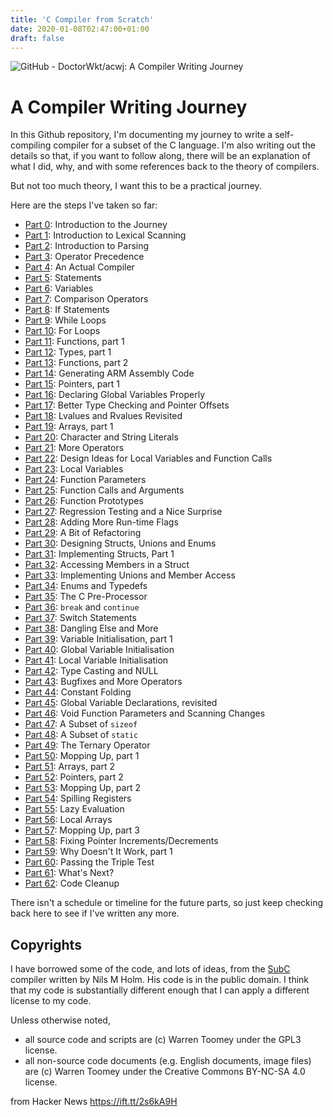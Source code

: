 ```yaml
---
title: 'C Compiler from Scratch'
date: 2020-01-08T02:47:00+01:00
draft: false
---
```


![](https://avatars2.githubusercontent.com/u/817898?s=400&v=4 "GitHub - DoctorWkt/acwj: A Compiler Writing Journey")  

[](https://github.com/DoctorWkt/acwj#a-compiler-writing-journey)A Compiler Writing Journey
==========================================================================================

In this Github repository, I'm documenting my journey to write a self-compiling compiler for a subset of the C language. I'm also writing out the details so that, if you want to follow along, there will be an explanation of what I did, why, and with some references back to the theory of compilers.

But not too much theory, I want this to be a practical journey.

Here are the steps I've taken so far:

*   [Part 0](https://github.com/DoctorWkt/acwj/blob/master/00_Introduction/Readme.md): Introduction to the Journey
*   [Part 1](https://github.com/DoctorWkt/acwj/blob/master/01_Scanner/Readme.md): Introduction to Lexical Scanning
*   [Part 2](https://github.com/DoctorWkt/acwj/blob/master/02_Parser/Readme.md): Introduction to Parsing
*   [Part 3](https://github.com/DoctorWkt/acwj/blob/master/03_Precedence/Readme.md): Operator Precedence
*   [Part 4](https://github.com/DoctorWkt/acwj/blob/master/04_Assembly/Readme.md): An Actual Compiler
*   [Part 5](https://github.com/DoctorWkt/acwj/blob/master/05_Statements/Readme.md): Statements
*   [Part 6](https://github.com/DoctorWkt/acwj/blob/master/06_Variables/Readme.md): Variables
*   [Part 7](https://github.com/DoctorWkt/acwj/blob/master/07_Comparisons/Readme.md): Comparison Operators
*   [Part 8](https://github.com/DoctorWkt/acwj/blob/master/08_If_Statements/Readme.md): If Statements
*   [Part 9](https://github.com/DoctorWkt/acwj/blob/master/09_While_Loops/Readme.md): While Loops
*   [Part 10](https://github.com/DoctorWkt/acwj/blob/master/10_For_Loops/Readme.md): For Loops
*   [Part 11](https://github.com/DoctorWkt/acwj/blob/master/11_Functions_pt1/Readme.md): Functions, part 1
*   [Part 12](https://github.com/DoctorWkt/acwj/blob/master/12_Types_pt1/Readme.md): Types, part 1
*   [Part 13](https://github.com/DoctorWkt/acwj/blob/master/13_Functions_pt2/Readme.md): Functions, part 2
*   [Part 14](https://github.com/DoctorWkt/acwj/blob/master/14_ARM_Platform/Readme.md): Generating ARM Assembly Code
*   [Part 15](https://github.com/DoctorWkt/acwj/blob/master/15_Pointers_pt1/Readme.md): Pointers, part 1
*   [Part 16](https://github.com/DoctorWkt/acwj/blob/master/16_Global_Vars/Readme.md): Declaring Global Variables Properly
*   [Part 17](https://github.com/DoctorWkt/acwj/blob/master/17_Scaling_Offsets/Readme.md): Better Type Checking and Pointer Offsets
*   [Part 18](https://github.com/DoctorWkt/acwj/blob/master/18_Lvalues_Revisited/Readme.md): Lvalues and Rvalues Revisited
*   [Part 19](https://github.com/DoctorWkt/acwj/blob/master/19_Arrays_pt1/Readme.md): Arrays, part 1
*   [Part 20](https://github.com/DoctorWkt/acwj/blob/master/20_Char_Str_Literals/Readme.md): Character and String Literals
*   [Part 21](https://github.com/DoctorWkt/acwj/blob/master/21_More_Operators/Readme.md): More Operators
*   [Part 22](https://github.com/DoctorWkt/acwj/blob/master/22_Design_Locals/Readme.md): Design Ideas for Local Variables and Function Calls
*   [Part 23](https://github.com/DoctorWkt/acwj/blob/master/23_Local_Variables/Readme.md): Local Variables
*   [Part 24](https://github.com/DoctorWkt/acwj/blob/master/24_Function_Params/Readme.md): Function Parameters
*   [Part 25](https://github.com/DoctorWkt/acwj/blob/master/25_Function_Arguments/Readme.md): Function Calls and Arguments
*   [Part 26](https://github.com/DoctorWkt/acwj/blob/master/26_Prototypes/Readme.md): Function Prototypes
*   [Part 27](https://github.com/DoctorWkt/acwj/blob/master/27_Testing_Errors/Readme.md): Regression Testing and a Nice Surprise
*   [Part 28](https://github.com/DoctorWkt/acwj/blob/master/28_Runtime_Flags/Readme.md): Adding More Run-time Flags
*   [Part 29](https://github.com/DoctorWkt/acwj/blob/master/29_Refactoring/Readme.md): A Bit of Refactoring
*   [Part 30](https://github.com/DoctorWkt/acwj/blob/master/30_Design_Composites/Readme.md): Designing Structs, Unions and Enums
*   [Part 31](https://github.com/DoctorWkt/acwj/blob/master/31_Struct_Declarations/Readme.md): Implementing Structs, Part 1
*   [Part 32](https://github.com/DoctorWkt/acwj/blob/master/32_Struct_Access_pt1/Readme.md): Accessing Members in a Struct
*   [Part 33](https://github.com/DoctorWkt/acwj/blob/master/33_Unions/Readme.md): Implementing Unions and Member Access
*   [Part 34](https://github.com/DoctorWkt/acwj/blob/master/34_Enums_and_Typedefs/Readme.md): Enums and Typedefs
*   [Part 35](https://github.com/DoctorWkt/acwj/blob/master/35_Preprocessor/Readme.md): The C Pre-Processor
*   [Part 36](https://github.com/DoctorWkt/acwj/blob/master/36_Break_Continue/Readme.md): `break` and `continue`
*   [Part 37](https://github.com/DoctorWkt/acwj/blob/master/37_Switch/Readme.md): Switch Statements
*   [Part 38](https://github.com/DoctorWkt/acwj/blob/master/38_Dangling_Else/Readme.md): Dangling Else and More
*   [Part 39](https://github.com/DoctorWkt/acwj/blob/master/39_Var_Initialisation_pt1/Readme.md): Variable Initialisation, part 1
*   [Part 40](https://github.com/DoctorWkt/acwj/blob/master/40_Var_Initialisation_pt2/Readme.md): Global Variable Initialisation
*   [Part 41](https://github.com/DoctorWkt/acwj/blob/master/41_Local_Var_Init/Readme.md): Local Variable Initialisation
*   [Part 42](https://github.com/DoctorWkt/acwj/blob/master/42_Casting/Readme.md): Type Casting and NULL
*   [Part 43](https://github.com/DoctorWkt/acwj/blob/master/43_More_Operators/Readme.md): Bugfixes and More Operators
*   [Part 44](https://github.com/DoctorWkt/acwj/blob/master/44_Fold_Optimisation/Readme.md): Constant Folding
*   [Part 45](https://github.com/DoctorWkt/acwj/blob/master/45_Globals_Again/Readme.md): Global Variable Declarations, revisited
*   [Part 46](https://github.com/DoctorWkt/acwj/blob/master/46_Void_Functions/Readme.md): Void Function Parameters and Scanning Changes
*   [Part 47](https://github.com/DoctorWkt/acwj/blob/master/47_Sizeof/Readme.md): A Subset of `sizeof`
*   [Part 48](https://github.com/DoctorWkt/acwj/blob/master/48_Static/Readme.md): A Subset of `static`
*   [Part 49](https://github.com/DoctorWkt/acwj/blob/master/49_Ternary/Readme.md): The Ternary Operator
*   [Part 50](https://github.com/DoctorWkt/acwj/blob/master/50_Mop_up_pt1/Readme.md): Mopping Up, part 1
*   [Part 51](https://github.com/DoctorWkt/acwj/blob/master/51_Arrays_pt2/Readme.md): Arrays, part 2
*   [Part 52](https://github.com/DoctorWkt/acwj/blob/master/52_Pointers_pt2/Readme.md): Pointers, part 2
*   [Part 53](https://github.com/DoctorWkt/acwj/blob/master/53_Mop_up_pt2/Readme.md): Mopping Up, part 2
*   [Part 54](https://github.com/DoctorWkt/acwj/blob/master/54_Reg_Spills/Readme.md): Spilling Registers
*   [Part 55](https://github.com/DoctorWkt/acwj/blob/master/55_Lazy_Evaluation/Readme.md): Lazy Evaluation
*   [Part 56](https://github.com/DoctorWkt/acwj/blob/master/56_Local_Arrays/Readme.md): Local Arrays
*   [Part 57](https://github.com/DoctorWkt/acwj/blob/master/57_Mop_up_pt3/Readme.md): Mopping Up, part 3
*   [Part 58](https://github.com/DoctorWkt/acwj/blob/master/58_Ptr_Increments/Readme.md): Fixing Pointer Increments/Decrements
*   [Part 59](https://github.com/DoctorWkt/acwj/blob/master/59_WDIW_pt1/Readme.md): Why Doesn't It Work, part 1
*   [Part 60](https://github.com/DoctorWkt/acwj/blob/master/60_TripleTest/Readme.md): Passing the Triple Test
*   [Part 61](https://github.com/DoctorWkt/acwj/blob/master/61_What_Next/Readme.md): What's Next?
*   [Part 62](https://github.com/DoctorWkt/acwj/blob/master/62_Cleanup/Readme.md): Code Cleanup

There isn't a schedule or timeline for the future parts, so just keep checking back here to see if I've written any more.

[](https://github.com/DoctorWkt/acwj#copyrights)Copyrights
----------------------------------------------------------

I have borrowed some of the code, and lots of ideas, from the [SubC](http://www.t3x.org/subc/) compiler written by Nils M Holm. His code is in the public domain. I think that my code is substantially different enough that I can apply a different license to my code.

Unless otherwise noted,

*   all source code and scripts are (c) Warren Toomey under the GPL3 license.
*   all non-source code documents (e.g. English documents, image files) are (c) Warren Toomey under the Creative Commons BY-NC-SA 4.0 license.

  
  
from Hacker News https://ift.tt/2s6kA9H